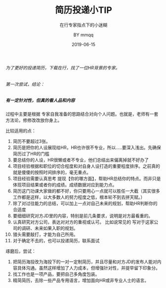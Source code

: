 ﻿---
layout:     post
title:      简历投递小TIP
subtitle:   在行专家指点下的小迷糊
date:       2019-06-15
author:     BY mmqq
header-img: img/home-bg-o.jpg
catalog: true
tags:
    - 感想
---


###### 为了更好的投递简历，下载在行，找了一位HR背景的专家。

###### 第一次尝试，结论：

##### 有一定针对性，但真的看人品和内容


过程中主要是根据 专家自我准备的思路结合对向个人问题。也就是，老师有一套方法论，修修改改放你身上。

比较适用的点：
1. 简历不要超过3张。
1. 简历是把你的人设展现给HR，HR也许很不专业，所以.....要深入浅出。先确保简历过了HR的门槛
1. 要总结你的人设，HR很懒或者不专业，他们总结出来偏离掉就不好办了
1. 项目经验根据和职位的切合程度和对自身人设打造的重要程度排序。之前真的就是傻傻的按照时间排序的，毫无重点。
1. 项目经验需要认真思考 提现【你的哪方面】，帮助HR总结你的特点。而非只是体现项目结果或者你的成绩。成绩数据对应到能力点。
1. 简历这门功课大家做的都不好，你只要用心一点就可以胜任一大截（其实很多工作都是这样，以大多数人的努力程度之低，根本轮不到去拼天赋。）
1. 除了对过往能力的总结，可以加上一点对自己未来的规划，帮助HR判断你的合适度
1. 要细细研究对方JD里的内容，特别是前几条要求，说明是对方最看重的。
1. 认真研究对方公司，表达对对方的重视或认可。 比如说常见的 写对于这家公司的调研、未来如果入职的规划。
1. 猎头需要敲打，才能为自己所用。
2. 对于确定不去的，也可以投递简历，联系面试



琢磨后，尝试：
1. 把简历海投改为海投下的一对一定制简历，并且尽量和对方JD的发布人能对内容具体沟通。虽然这样增加了人力成本，但增强针对性，并提早留下印象分。
2. 找工作也是一项产品，要把自己多角度包装。
3. 精简简历，去除一些产品专用语言，增加面向HR或非专业人士的语言。
